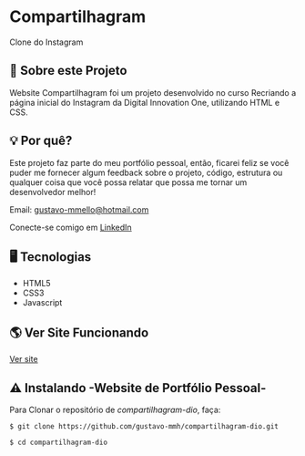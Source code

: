 # Compartilhagram

Clone do Instagram

## 📌 Sobre este Projeto

Website Compartilhagram foi um projeto desenvolvido no curso Recriando a página inicial do Instagram da Digital Innovation One, utilizando HTML e CSS.

## 💡 Por quê?

Este projeto faz parte do meu portfólio pessoal, então, ficarei feliz se você puder me fornecer algum feedback sobre o projeto, código, estrutura ou qualquer coisa que você possa relatar que possa me tornar um desenvolvedor melhor!

Email: gustavo-mmello@hotmail.com

Conecte-se comigo em [LinkedIn](https://www.linkedin.com/in/gustavo-m-mello/)

## 🖥️ Tecnologias

- HTML5
- CSS3
- Javascript


## 🌎 Ver Site Funcionando

[Ver site](https://gustavo-mmh.github.io/compartilhagram-dio/)

## ⚠️ Instalando -Website de Portfólio Pessoal-

Para Clonar o repositório de *compartilhagram-dio*, faça:

```
$ git clone https://github.com/gustavo-mmh/compartilhagram-dio.git

$ cd compartilhagram-dio

```
